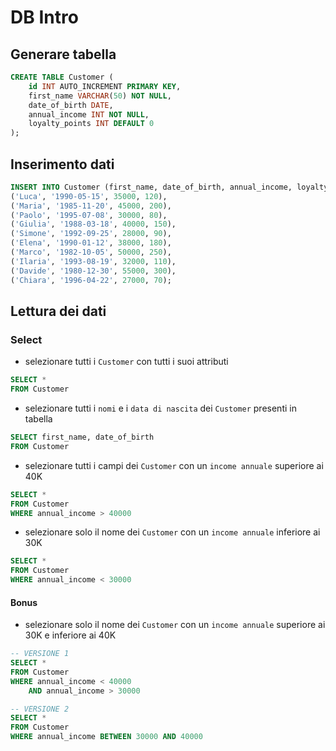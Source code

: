 # DB Intro
## Generare tabella
```sql
CREATE TABLE Customer (
    id INT AUTO_INCREMENT PRIMARY KEY,
    first_name VARCHAR(50) NOT NULL,
    date_of_birth DATE,
    annual_income INT NOT NULL,
    loyalty_points INT DEFAULT 0
);
```

## Inserimento dati
```sql
INSERT INTO Customer (first_name, date_of_birth, annual_income, loyalty_points) VALUES
('Luca', '1990-05-15', 35000, 120),
('Maria', '1985-11-20', 45000, 200),
('Paolo', '1995-07-08', 30000, 80),
('Giulia', '1988-03-18', 40000, 150),
('Simone', '1992-09-25', 28000, 90),
('Elena', '1990-01-12', 38000, 180),
('Marco', '1982-10-05', 50000, 250),
('Ilaria', '1993-08-19', 32000, 110),
('Davide', '1980-12-30', 55000, 300),
('Chiara', '1996-04-22', 27000, 70);
```

## Lettura dei dati
### Select
- selezionare tutti i `Customer` con tutti i suoi attributi
```sql
SELECT *
FROM Customer 
```
- selezionare tutti i `nomi` e i `data di nascita` dei `Customer` presenti in tabella
```sql
SELECT first_name, date_of_birth 
FROM Customer
```
- selezionare tutti i campi dei `Customer` con un `income annuale` superiore ai 40K
```sql
SELECT *
FROM Customer
WHERE annual_income > 40000
```
- selezionare solo il nome dei `Customer` con un `income annuale` inferiore ai 30K
```sql
SELECT *
FROM Customer
WHERE annual_income < 30000
```
#### Bonus
- selezionare solo il nome dei `Customer` con un `income annuale` superiore ai 30K e inferiore ai 40K
```sql
-- VERSIONE 1
SELECT *
FROM Customer
WHERE annual_income < 40000 
	AND annual_income > 30000

-- VERSIONE 2
SELECT *
FROM Customer
WHERE annual_income BETWEEN 30000 AND 40000
```
